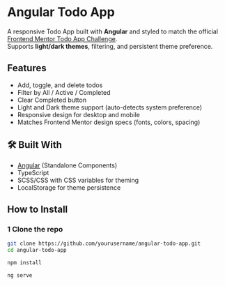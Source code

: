# Angular Todo App

A responsive Todo App built with **Angular** and styled to match the official [Frontend Mentor Todo App Challenge](https://www.frontendmentor.io/challenges/todo-app-Su1_KokOW).  
Supports **light/dark themes**, filtering, and persistent theme preference.


## Features

-  Add, toggle, and delete todos
-  Filter by All / Active / Completed
-  Clear Completed button
-  Light and Dark theme support (auto-detects system preference)
-  Responsive design for desktop and mobile
-  Matches Frontend Mentor design specs (fonts, colors, spacing)


## 🛠️ Built With

- [Angular](https://angular.io/) (Standalone Components)
- TypeScript
- SCSS/CSS with CSS variables for theming
- LocalStorage for theme persistence

## How to Install

### 1 Clone the repo
```bash
git clone https://github.com/yourusername/angular-todo-app.git
cd angular-todo-app

npm install

ng serve